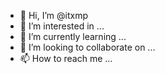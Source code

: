 - 👋 Hi, I’m @itxmp
- 👀 I’m interested in ...
- 🌱 I’m currently learning ...
- 💞️ I’m looking to collaborate on ...
- 📫 How to reach me ...

<!---
itxmp/itxmp is a ✨ special ✨ repository because its `README.md` (this file) appears on your GitHub profile.
You can click the Preview link to take a look at your changes.
--->

